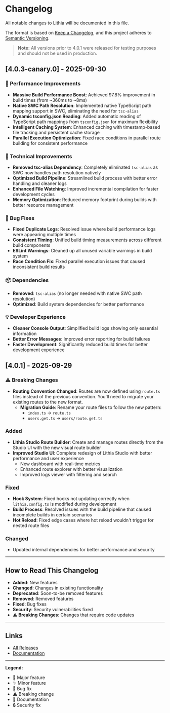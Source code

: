 # Changelog

All notable changes to Lithia will be documented in this file.

The format is based on [Keep a Changelog](https://keepachangelog.com/en/1.0.0/),
and this project adheres to [Semantic Versioning](https://semver.org/spec/v2.0.0.html).

> **Note:** All versions prior to 4.0.1 were released for testing purposes and should not be used in production.

## [4.0.3-canary.0] - 2025-09-30

### 🚀 Performance Improvements

- **Massive Build Performance Boost**: Achieved 97.8% improvement in build times (from ~360ms to ~8ms)
- **Native SWC Path Resolution**: Implemented native TypeScript path mapping support in SWC, eliminating the need for `tsc-alias`
- **Dynamic tsconfig.json Reading**: Added automatic reading of TypeScript path mappings from `tsconfig.json` for maximum flexibility
- **Intelligent Caching System**: Enhanced caching with timestamp-based file tracking and persistent cache storage
- **Parallel Execution Optimization**: Fixed race conditions in parallel route building for consistent performance

### 🔧 Technical Improvements

- **Removed tsc-alias Dependency**: Completely eliminated `tsc-alias` as SWC now handles path resolution natively
- **Optimized Build Pipeline**: Streamlined build process with better error handling and cleaner logs
- **Enhanced File Watching**: Improved incremental compilation for faster development cycles
- **Memory Optimization**: Reduced memory footprint during builds with better resource management

### 🐛 Bug Fixes

- **Fixed Duplicate Logs**: Resolved issue where build performance logs were appearing multiple times
- **Consistent Timing**: Unified build timing measurements across different build components
- **ESLint Warnings**: Cleaned up all unused variable warnings in build system
- **Race Condition Fix**: Fixed parallel execution issues that caused inconsistent build results

### 📦 Dependencies

- **Removed**: `tsc-alias` (no longer needed with native SWC path resolution)
- **Optimized**: Build system dependencies for better performance

### 💡 Developer Experience

- **Cleaner Console Output**: Simplified build logs showing only essential information
- **Better Error Messages**: Improved error reporting for build failures
- **Faster Development**: Significantly reduced build times for better development experience

## [4.0.1] - 2025-09-29

### ⚠️ Breaking Changes

- **Routing Convention Changed**: Routes are now defined using `route.ts` files instead of the previous convention. You'll need to migrate your existing routes to the new format.
  - **Migration Guide**: Rename your route files to follow the new pattern:
    - `index.ts` → `route.ts`
    - `users.get.ts` → `users/route.get.ts`

### Added

- **Lithia Studio Route Builder**: Create and manage routes directly from the Studio UI with the new visual route builder
- **Improved Studio UI**: Complete redesign of Lithia Studio with better performance and user experience
  - New dashboard with real-time metrics
  - Enhanced route explorer with better visualization
  - Improved logs viewer with filtering and search

### Fixed

- **Hook System**: Fixed hooks not updating correctly when `lithia.config.ts` is modified during development
- **Build Process**: Resolved issues with the build pipeline that caused incomplete builds in certain scenarios
- **Hot Reload**: Fixed edge cases where hot reload wouldn't trigger for nested route files

### Changed

- Updated internal dependencies for better performance and security

---

## How to Read This Changelog

- **Added**: New features
- **Changed**: Changes in existing functionality
- **Deprecated**: Soon-to-be removed features
- **Removed**: Removed features
- **Fixed**: Bug fixes
- **Security**: Security vulnerabilities fixed
- **⚠️ Breaking Changes**: Changes that require code updates

---

## Links

- [All Releases](https://github.com/lithia-framework/lithia/releases)
- [Documentation](https://lithiajs.com)

---

**Legend:**
- 🎉 Major feature
- ✨ Minor feature  
- 🐛 Bug fix
- ⚠️ Breaking change
- 📝 Documentation
- 🔒 Security fix